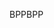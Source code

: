 <span data-ttu-id="c5f2a-101">BPP</span><span class="sxs-lookup"><span data-stu-id="c5f2a-101">BPP</span></span>